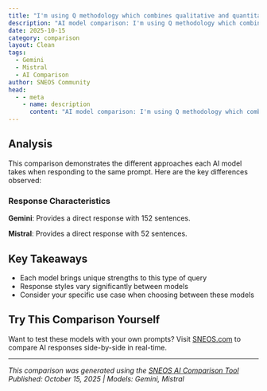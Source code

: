 ```yaml
---
title: "I'm using Q methodology which combines qualitative and quantitative approaches. Help me: 1) Develop Q-set of statements from qualitative data or theory"
description: "AI model comparison: I'm using Q methodology which combines qualitative and quantitative approaches. Help me: 1) Develop ..."
date: 2025-10-15
category: comparison
layout: Clean
tags:
  - Gemini
  - Mistral
  - AI Comparison
author: SNEOS Community
head:
  - - meta
    - name: description
      content: "AI model comparison: I'm using Q methodology which combines qualitative and quantitative approaches. Help me: 1) Develop Q-set of statements ..."
---
```


<ChatComparison
  title="I'm using Q methodology which combines qualitative and quantitative approaches. Help me: 1) Develop Q-set of statements from qualitative data or theory"
  prompt="I'm using Q methodology which combines qualitative and quantitative approaches. Help me: 1) Develop Q-set of statements from qualitative data or theory"
  :responses='{"Gemini": "Developing a robust Q-set is perhaps the most critical step in Q methodology, as it directly shapes the \u0022concourse\u0022 of opinion that participants will sort. The goal is to create a set of statements that comprehensively represent the range of perspectives, feelings, and beliefs about the topic under investigation.\n\nHere\u0027s a detailed guide on how to develop a Q-set from qualitative data, theory, or a combination of both:\n\n---\n\n## **Understanding the Q-Set (Q-Statements)**\n\nThe Q-set is a collection of statements (typically 30-60, but can vary) that reflect the \u0022concourse\u0022 \u2013 the entire range of opinions, discussions, and viewpoints surrounding a particular topic. Participants (the P-set) will then sort these statements along a continuum (e.g., \u0022Most Disagree\u0022 to \u0022Most Agree\u0022).\n\n**Key Principles of a Good Q-Set:**\n\n1.  **Representativeness (Concourse Coverage):** This is paramount. The statements must capture the full spectrum of opinions, including common, nuanced, and even contradictory viewpoints. Nothing significant should be left out.\n2.  **Clarity \u0026 Conciseness:** Each statement should be easy to understand, unambiguous, and ideally express a single idea. Avoid jargon unless the P-set is experts in that jargon.\n3.  **Balance:** The set shouldn\u0027t be overly weighted towards one particular perspective. Ensure opposing views or different facets of the issue are adequately represented.\n4.  **Discriminability:** Statements should allow for differentiation. If all statements feel similar or equally agreeable/disagreeable, they won\u0027t help distinguish viewpoints.\n5.  **Relevance:** Statements should be meaningful and relatable to the participants who will sort them.\n6.  **Avoid Double-Barreled Statements:** Each statement should present only one idea. For example, \u0022AI is innovative and scary\u0022 should be split into two statements.\n7.  **Avoid Leading Questions/Statements:** Strive for neutrality in phrasing, allowing participants to interpret and react freely. (Unless the intent is specifically to test reactions to biased statements, which is a more advanced technique).\n8.  **Appropriate Number:** While there\u0027s no fixed rule, 30-60 statements are common. Too few might not capture the concourse; too many can lead to participant fatigue and difficulty in sorting.\n\n---\n\n## **Methods for Developing a Q-Set**\n\nYou can draw statements from qualitative data, existing theory, or (most commonly and powerfully) a combination of both.\n\n### **Method 1: Developing Q-Statements from Qualitative Data**\n\nThis is often the richest source, as it directly reflects the language and experiences of people immersed in the topic.\n\n**Process:**\n\n1.  **Data Collection \u0026 Immersion:**\n    *   **Sources:** Conduct in-depth interviews, focus groups, open-ended surveys, ethnographic observations, review relevant documents (e.g., policy papers, public comments, online forums, social media discussions, news articles, personal narratives).\n    *   **Goal:** Gather a large body of verbal and textual data related to your research question. Immerse yourself in this data to understand the diverse ways people express themselves about the topic.\n\n2.  **Initial Extraction \u0026 Thematic Identification:**\n    *   **Read through ALL your qualitative data.** Look for recurring themes, strong opinions, values, beliefs, arguments, feelings, and disagreements.\n    *   **Extract direct quotes, phrases, or paraphrased ideas** that capture these distinct viewpoints. At this stage, cast a wide net; don\u0027t worry about redundancy yet. You might end up with hundreds of raw ideas.\n    *   **Example (Topic: Public Perception of Climate Change):**\n        *   *Interview quote:* \u0022I think scientists are exaggerating; it\u0027s just natural cycles.\u0022\n        *   *Forum post:* \u0022We need immediate action, even if it means economic sacrifice.\u0022\n        *   *News article summary:* \u0022Many believe individual actions are more impactful than government policies.\u0022\n        *   *Social media:* \u0022It\u0027s a hoax invented by politicians for control.\u0022\n\n3.  **Drafting Initial Statements:**\n    *   **Transform extracted quotes/ideas into concise, declarative statements.** Aim for the participants\u0027 own language where possible, as this enhances relatability.\n    *   **Refine the phrasing** to ensure clarity and neutrality (unless you intentionally want to test a strongly worded statement).\n    *   **Keep statements short, direct, and unambiguous.**\n    *   *From the examples above:*\n        *   \u0022Climate change is mainly due to natural cycles.\u0022\n        *   \u0022Addressing climate change requires immediate and significant economic changes.\u0022\n        *   \u0022Individual efforts are more effective in fighting climate change than government policies.\u0022\n        *   \u0022Climate change is a hoax.\u0022\n\n4.  **Condensation \u0026 Reduction (Removing Redundancy):**\n    *   **Group similar statements.** If two statements express almost identical ideas, combine them or choose the clearer, more representative one.\n    *   **Eliminate redundant or weak statements** that don\u0027t add unique insight to the concourse.\n    *   **Aim for distinctiveness.** Each statement should contribute a unique perspective.\n\n5.  **Ensuring Concourse Coverage:**\n    *   **Critically review the remaining statements.** Does the set cover all major facets, debates, and nuances you encountered in your qualitative data?\n    *   **Look for gaps.** Is there a significant perspective that\u0027s missing? If so, try to craft a statement to fill that gap, or go back to your data for inspiration.\n    *   **Consider different dimensions:** E.g., for climate change, consider statements about causes, impacts, solutions, urgency, responsibility, and personal feelings.\n\n### **Method 2: Developing Q-Statements from Theory**\n\nThis approach is useful when your research question is deeply rooted in existing academic debates, conceptual frameworks, or specific hypotheses.\n\n**Process:**\n\n1.  **Theoretical Framing \u0026 Literature Review:**\n    *   **Identify relevant theories, models, or conceptual frameworks** that speak to your research question.\n    *   **Conduct a thorough literature review** to understand key constructs, propositions, underlying assumptions, and existing debates within that theoretical landscape.\n    *   **Identify different \u0022schools of thought\u0022** or opposing theoretical positions.\n\n2.  **Identify Key Constructs \u0026 Debates:**\n    *   **Extract the core concepts, variables, arguments, and hypotheses** from the theories.\n    *   **Pinpoint areas of agreement and disagreement** among theorists.\n    *   **Example (Topic: Factors influencing organizational change adoption):**\n        *   *Theory 1 (Rational Choice):* Emphasizes perceived benefits, cost-benefit analysis.\n        *   *Theory 2 (Institutional Theory):* Focuses on legitimacy, isomorphism, external pressures.\n        *   *Theory 3 (Sensemaking):* Highlights interpretation, meaning-making, communication.\n\n3.  **Operationalize Concepts into Statements:**\n    *   **Translate abstract theoretical concepts into concrete, observable, and understandable statements.** This is crucial; avoid academic jargon where possible, as your P-set might not be experts in the theory.\n    *   **Ensure each statement clearly represents a theoretical proposition or a dimension of a concept.**\n    *   *From the examples above:*\n        *   (Rational Choice) \u0022Organizations adopt new changes primarily when they see clear financial benefits.\u0022\n        *   (Institutional Theory) \u0022Adopting a new change often happens because other organizations in the field are doing it.\u0022\n        *   (Sensemaking) \u0022Successful change depends on how well leaders explain the meaning and purpose of the change.\u0022\n\n4.  **Ensure Theoretical Balance:**\n    *   **Make sure all major theoretical perspectives or dimensions are adequately represented.** If there are three main competing theories, ensure statements from each are present.\n    *   **Look for statements that capture the essence of different theoretical arguments, even if they seem contradictory.**\n\n5.  **Check for Participant Accessibility:**\n    *   While derived from theory, the statements must still be understandable and relatable to your target P-set. If necessary, simplify complex theoretical ideas into plain language.\n\n### **Method 3: Hybrid Approach (Qualitative Data \u002B Theory)**\n\nThis is often the most robust and recommended approach, leveraging the strengths of both.\n\n**Process:**\n\n1.  **Initial Theoretical Framing:** Begin by identifying core theories or concepts that frame your research question. This helps guide your initial qualitative data collection.\n2.  **Qualitative Data Collection \u0026 Initial Thematic Analysis:** Gather qualitative data (interviews, focus groups, etc.). As you analyze it, use your theoretical framework to *sensitize* you to certain themes, but also remain open to emergent themes not anticipated by theory.\n3.  **Initial Statement Generation (from both sources):**\n    *   Extract direct quotes and ideas from your qualitative data (as in Method 1).\n    *   Simultaneously, operationalize key theoretical concepts into statements (as in Method 2).\n4.  **Integration \u0026 Refinement:**\n    *   **Compare and contrast** statements derived from both sources.\n    *   **Use qualitative data to ground theoretical statements:** Does a theoretical statement resonate with how people actually talk about the issue? Can you rephrase a theoretical statement using participant language?\n    *   **Use theory to identify gaps in qualitative data:** Did participants overlook a crucial theoretical dimension? Can you craft a statement based on theory to include it, even if less prominent in your data?\n    *   **Iteratively refine, condense, and reduce redundancy.** This stage involves a constant back-and-forth between your data and your theoretical lens.\n    *   **Example (Topic: Why teachers use/don\u0027t use technology):**\n        *   *Theory:* Technology Acceptance Model (TAM) suggests perceived usefulness and ease of use.\n        *   *Qualitative Data:* Teachers talk about lack of training, student engagement, administrative pressure, time constraints, and personal comfort levels.\n        *   *Hybrid Statements:*\n            *   \u0022I use technology because it makes my teaching more effective.\u0022 (TAM - Usefulness)\n            *   \u0022I avoid certain technologies because they are too difficult to learn.\u0022 (TAM - Ease of Use)\n            *   \u0022My school doesn\u0027t provide enough training for new technologies.\u0022 (Emergent from data)\n            *   \u0022Technology makes my students more engaged in learning.\u0022 (Emergent from data, reinforces usefulness)\n            *   \u0022I often don\u0027t have enough time to integrate technology into my lessons.\u0022 (Emergent from data)\n\n---\n\n## **General Steps for Refining \u0026 Finalizing the Q-Set (Applies to all methods):**\n\n1.  **Review for Redundancy:** Group and eliminate statements that are too similar, ensuring each statement offers a unique contribution.\n2.  **Check for Clarity and Conciseness:** Rephrase any ambiguous, lengthy, or jargon-filled statements.\n3.  **Eliminate Double-Barreled Statements:** Ensure each statement expresses only one idea.\n4.  **Assess Emotional Load:** While some statements might be emotionally charged (reflecting genuine sentiment), ensure this is intentional and not inadvertently biasing the statement.\n5.  **Final Count:** Adjust the number of statements to your desired range (e.g., 30-60). If you have too many, prioritize the most representative and discriminable ones. If too few, review your source data/theory for missing perspectives.\n6.  **Categorization (Optional but helpful):** As an internal check, try to group your final statements into broader categories or themes. This helps confirm you have good coverage and balance across different aspects of the concourse. These categories are for *your* internal development only, not for participants.\n\n---\n\n## **Crucial Step: Pre-testing the Q-Set**\n\nBefore conducting your main Q-sorts, it is essential to pre-test your Q-set with a small group of individuals (3-5 people) who are *similar* to your intended P-set, but who will *not* be part of the final study.\n\n**During pre-testing, ask them:**\n\n*   \u0022Are all the statements clear and easy to understand?\u0022\n*   \u0022Are there any statements that confuse you or don\u0027t make sense?\u0022\n*   \u0022Do any statements feel like they express two ideas at once?\u0022\n*   \u0022Is anything significant missing from this set of statements regarding [your topic]?\u0022\n*   \u0022Are any statements offensive or inappropriate?\u0022\n*   \u0022Are the instructions for sorting clear?\u0022\n\n**Do NOT ask them to perform a full Q-sort during this stage.** The goal is solely to refine the statements themselves. Incorporate their feedback to make final adjustments to your Q-set.\n\n---\n\nBy following these systematic steps, you\u0027ll be able to develop a well-crafted Q-set that effectively captures the rich concourse of opinion surrounding your research topic, providing a strong foundation for your Q methodological study.", "Mistral": "Certainly! Developing a Q-set of statements for Q methodology involves creating a comprehensive and representative set of statements that participants will sort according to their perspectives. Here\u2019s a step-by-step guide to help you develop a Q-set from qualitative data or theory:\n\n### Step 1: Gather Qualitative Data or Theory\n- **Qualitative Data**: Collect data from interviews, focus groups, surveys, or other qualitative methods.\n- **Theory**: Review relevant literature, theories, and frameworks that pertain to your research topic.\n\n### Step 2: Identify Key Themes and Concepts\n- **Thematic Analysis**: Analyze your qualitative data to identify recurring themes, opinions, and perspectives.\n- **Theoretical Constructs**: Identify key constructs and concepts from the theory that are relevant to your research question.\n\n### Step 3: Generate Initial Statements\n- **Extract Statements**: From your qualitative data, extract direct quotes or paraphrase key points that represent different perspectives.\n- **Theoretical Statements**: Formulate statements based on theoretical constructs and concepts.\n\n### Step 4: Refine and Consolidate Statements\n- **Redundancy Check**: Remove duplicate or very similar statements to avoid redundancy.\n- **Clarity and Conciseness**: Ensure each statement is clear, concise, and unambiguous.\n- **Balance**: Ensure a balanced representation of different viewpoints and perspectives.\n\n### Step 5: Pilot Testing\n- **Pilot Study**: Conduct a pilot study with a small group of participants to test the clarity and comprehensiveness of your statements.\n- **Feedback**: Gather feedback from participants to refine and improve the statements.\n\n### Step 6: Finalize the Q-Set\n- **Number of Statements**: Typically, a Q-set consists of 30-60 statements. Ensure the number is manageable for participants.\n- **Randomization**: Randomize the order of statements to avoid any bias.\n\n### Example: Developing a Q-Set from Qualitative Data\n\n#### Step 1: Gather Qualitative Data\n- **Interviews**: Conduct interviews with 20 participants about their views on climate change.\n- **Focus Groups**: Hold focus groups to discuss the impact of climate change on local communities.\n\n#### Step 2: Identify Key Themes and Concepts\n- **Thematic Analysis**: Identify themes such as \u0022personal responsibility,\u0022 \u0022government action,\u0022 \u0022economic impact,\u0022 and \u0022environmental sustainability.\u0022\n\n#### Step 3: Generate Initial Statements\n- **Extract Statements**:\n  - \u0022Climate change is a result of individual actions.\u0022\n  - \u0022The government should take more responsibility for climate change.\u0022\n  - \u0022Economic growth should not be compromised for environmental sustainability.\u0022\n  - \u0022Local communities are the most affected by climate change.\u0022\n\n#### Step 4: Refine and Consolidate Statements\n- **Redundancy Check**: Ensure no two statements are too similar.\n- **Clarity and Conciseness**: Rewrite statements for clarity.\n  - \u0022Individual actions significantly contribute to climate change.\u0022\n  - \u0022Government policies are crucial in addressing climate change.\u0022\n  - \u0022Economic development and environmental protection should be balanced.\u0022\n  - \u0022Local communities bear the brunt of climate change impacts.\u0022\n\n#### Step 5: Pilot Testing\n- **Pilot Study**: Test the statements with 5 participants.\n- **Feedback**: Gather feedback and make necessary adjustments.\n\n#### Step 6: Finalize the Q-Set\n- **Number of Statements**: Ensure you have a manageable number of statements (e.g., 40 statements).\n- **Randomization**: Randomize the order of statements.\n\n### Example: Developing a Q-Set from Theory\n\n#### Step 1: Gather Theory\n- **Literature Review**: Review theories on organizational behavior and leadership.\n\n#### Step 2: Identify Key Themes and Concepts\n- **Theoretical Constructs**: Identify constructs such as \u0022transformational leadership,\u0022 \u0022transactional leadership,\u0022 and \u0022employee engagement.\u0022\n\n#### Step 3: Generate Initial Statements\n- **Theoretical Statements**:\n  - \u0022Transformational leaders inspire and motivate their followers.\u0022\n  - \u0022Transactional leaders focus on rewards and punishments.\u0022\n  - \u0022Employee engagement is crucial for organizational success.\u0022\n\n#### Step 4: Refine and Consolidate Statements\n- **Redundancy Check**: Ensure no two statements are too similar.\n- **Clarity and Conciseness**: Rewrite statements for clarity.\n  - \u0022Transformational leaders inspire and motivate their team members.\u0022\n  - \u0022Transactional leaders use rewards and punishments to manage their team.\u0022\n  - \u0022High employee engagement leads to better organizational outcomes.\u0022\n\n#### Step 5: Pilot Testing\n- **Pilot Study**: Test the statements with a small group of participants.\n- **Feedback**: Gather feedback and make necessary adjustments.\n\n#### Step 6: Finalize the Q-Set\n- **Number of Statements**: Ensure you have a manageable number of statements (e.g., 35 statements).\n- **Randomization**: Randomize the order of statements.\n\nBy following these steps, you can develop a robust Q-set of statements that effectively captures the diversity of perspectives and viewpoints relevant to your research question."}' published-date="{DateTime.UtcNow:HH:mm}"
/>

## Analysis

This comparison demonstrates the different approaches each AI model takes when responding to the same prompt. Here are the key differences observed:

### Response Characteristics

**Gemini**: Provides a direct response with 152 sentences. 

**Mistral**: Provides a direct response with 52 sentences. 

## Key Takeaways

- Each model brings unique strengths to this type of query
- Response styles vary significantly between models
- Consider your specific use case when choosing between these models

## Try This Comparison Yourself

Want to test these models with your own prompts? Visit [SNEOS.com](https://sneos.com) to compare AI responses side-by-side in real-time.

---

*This comparison was generated using the [SNEOS AI Comparison Tool](https://sneos.com)*
*Published: October 15, 2025 | Models: Gemini, Mistral*
